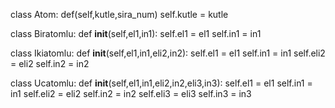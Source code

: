 class Atom:
    def(self,kutle,sira_num)
        self.kutle = kutle



class  Biratomlu:
    def __init__(self,el1,in1):
        self.el1 = el1
        self.in1 = in1


class Ikiatomlu:
    def __init__(self,el1,in1,eli2,in2):
        self.el1 = el1
        self.in1 = in1
        self.eli2 = eli2
        self.in2 = in2


class Ucatomlu:
    def __init__(self,el1,in1,eli2,in2,eli3,in3):
        self.el1 = el1
        self.in1 = in1
        self.eli2 = eli2
        self.in2 = in2
        self.eli3 = eli3
        self.in3 = in3
